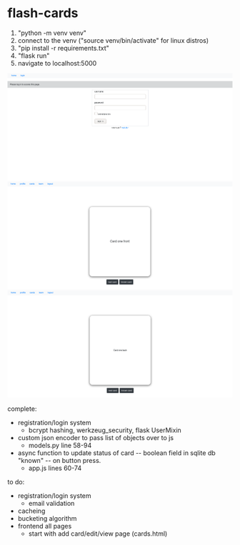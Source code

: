# flash-cards

1. "python -m venv venv"
2. connect to the venv ("source venv/bin/activate" for linux distros)
3. "pip install -r requirements.txt"
4. "flask run"
5. navigate to localhost:5000

![Login](/images/login.png)
![Front of Card](/images/learnfront.png)
![Back of Card](/images/learnback.png)


complete:
* registration/login system
  * bcrypt hashing, werkzeug_security, flask UserMixin
* custom json encoder to pass list of objects over to js
  * models.py line 58-94
* async function to update status of card -- boolean field in sqlite db "known" -- on button press.
  * app.js lines 60-74
 
to do:
* registration/login system
  * email validation
* cacheing
* bucketing algorithm
* frontend all pages
  * start with add card/edit/view page (cards.html)

